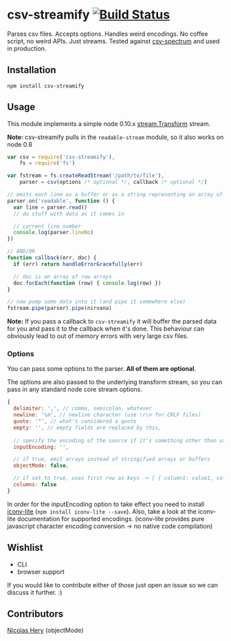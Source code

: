 csv-streamify [![Build Status](https://travis-ci.org/klaemo/csv-stream.png)](https://travis-ci.org/klaemo/csv-stream)
===

Parses csv files. Accepts options. Handles weird encodings. No coffee script, no weird APIs. Just streams. Tested against [csv-spectrum](https://github.com/maxogden/csv-spectrum) and used in production.

## Installation

```
npm install csv-streamify
```

## Usage

This module implements a simple node 0.10.x [stream.Transform](http://nodejs.org/api/stream.html#stream_class_stream_transform) stream.

__Note:__ csv-streamify pulls in the ```readable-stream``` module, so it also works on node 0.8

```javascript
var csv = require('csv-streamify'),
    fs = require('fs')

var fstream = fs.createReadStream('/path/to/file'),
    parser = csv(options /* optional */, callback /* optional */)

// emits each line as a buffer or as a string representing an array of fields
parser.on('readable', function () {
  var line = parser.read()
  // do stuff with data as it comes in

  // current line number
  console.log(parser.lineNo)
})

// AND/OR
function callback(err, doc) {
  if (err) return handleErrorGracefully(err)

  // doc is an array of row arrays
  doc.forEach(function (row) { console.log(row) })
}

// now pump some data into it (and pipe it somewhere else)
fstream.pipe(parser).pipe(nirvana)

```
__Note:__ If you pass a callback to ```csv-streamify``` it will buffer the parsed data for you and pass it to the callback when it's done. This behaviour can obviously lead to out of memory errors with very large csv files.

### Options

You can pass some options to the parser. **All of them are optional**.

The options are also passed to the underlying transform stream, so you can pass in any standard node core stream options.

```javascript
{
  delimiter: ',', // comma, semicolon, whatever
  newline: '\n', // newline character (use \r\n for CRLF files)
  quote: '"', // what's considered a quote
  empty: '', // empty fields are replaced by this,
  
  // specify the encoding of the source if it's something other than utf8
  inputEncoding: '',

  // if true, emit arrays instead of stringified arrays or buffers
  objectMode: false,

  // if set to true, uses first row as keys -> [ { column1: value1, column2: value2 }, ...]
  columns: false
}
```

In order for the inputEncoding option to take effect you need to install [iconv-lite](https://github.com/ashtuchkin/iconv-lite) (`npm install iconv-lite --save`).
Also, take a look at the iconv-lite documentation for supported encodings.
(iconv-lite provides pure javascript character encoding conversion -> no native code compilation)

## Wishlist

- CLI
- browser support

If you would like to contribute either of those just open an issue so we can discuss it further. :)

## Contributors

[Nicolas Hery](https://github.com/nicolashery) (objectMode)
